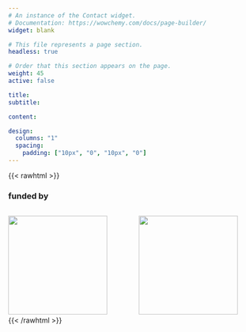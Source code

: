 ```yaml
---
# An instance of the Contact widget.
# Documentation: https://wowchemy.com/docs/page-builder/
widget: blank

# This file represents a page section.
headless: true

# Order that this section appears on the page.
weight: 45
active: false

title:
subtitle:

content:

design:
  columns: "1"
  spacing:
    padding: ["10px", "0", "10px", "0"]
---
```


{{< rawhtml >}}

<div style="display:block;">
  <div style="display:block; margin-left:auto; margin-right:auto; margin-bottom:30px">
    <h3>funded by</h3>
  </div>
  <div>
    <img class="special-img-class" style="width:200px; display:inline; margin-left:auto; margin-right:30px;" src="home/RKI-Logo_big.gif" />
    <img class="special-img-class" style="width:200px; display:inline; margin-left:30px; margin-right:auto;" src="home/BMG_Logo.svg" />
  </div>
</div>
{{< /rawhtml >}}
